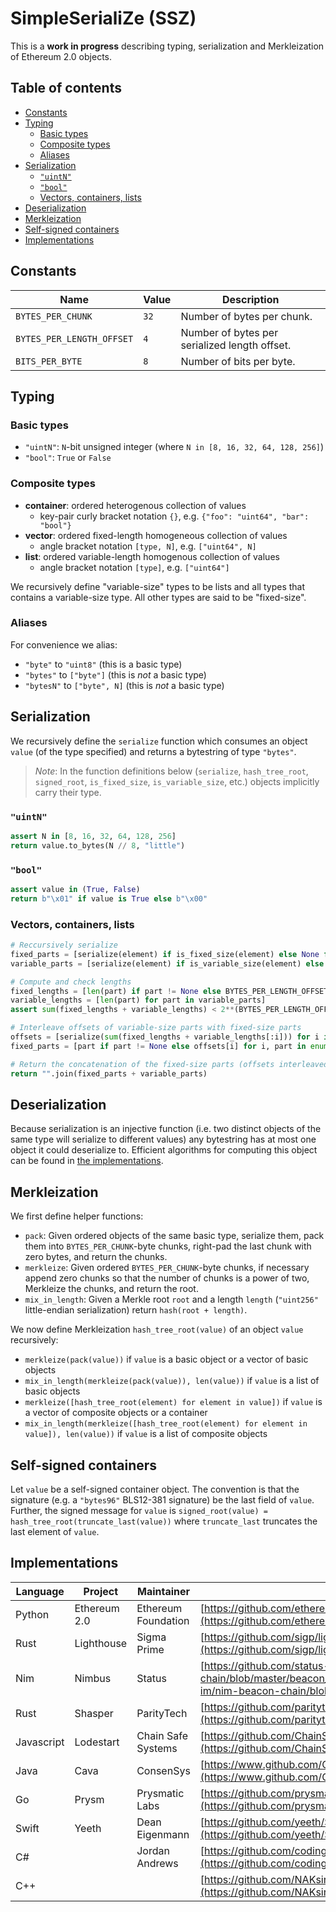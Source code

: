 # SimpleSerialiZe (SSZ)

This is a **work in progress** describing typing, serialization and Merkleization of Ethereum 2.0 objects.

## Table of contents

- [Constants](#constants)
- [Typing](#typing)
    - [Basic types](#basic-types)
    - [Composite types](#composite-types)
    - [Aliases](#aliases)
- [Serialization](#serialization)
    - [`"uintN"`](#uintn)
    - [`"bool"`](#bool)
    - [Vectors, containers, lists](#vectors-containers-lists)
- [Deserialization](#deserialization)
- [Merkleization](#merkleization)
- [Self-signed containers](#self-signed-containers)
- [Implementations](#implementations)

## Constants

| Name | Value | Description |
|-|-|-|
| `BYTES_PER_CHUNK` | `32` | Number of bytes per chunk. |
| `BYTES_PER_LENGTH_OFFSET` | `4` | Number of bytes per serialized length offset. |
| `BITS_PER_BYTE` | `8` | Number of bits per byte. |

## Typing
### Basic types

* `"uintN"`: `N`-bit unsigned integer (where `N in [8, 16, 32, 64, 128, 256]`)
* `"bool"`: `True` or `False`

### Composite types

* **container**: ordered heterogenous collection of values
    * key-pair curly bracket notation `{}`, e.g. `{"foo": "uint64", "bar": "bool"}`
* **vector**: ordered fixed-length homogeneous collection of values
    * angle bracket notation `[type, N]`, e.g. `["uint64", N]`
* **list**: ordered variable-length homogenous collection of values
    * angle bracket notation `[type]`, e.g. `["uint64"]`

We recursively define "variable-size" types to be lists and all types that contains a variable-size type. All other types are said to be "fixed-size".

### Aliases

For convenience we alias:

* `"byte"` to `"uint8"` (this is a basic type)
* `"bytes"` to `["byte"]` (this is *not* a basic type)
* `"bytesN"` to `["byte", N]` (this is *not* a basic type)

## Serialization

We recursively define the `serialize` function which consumes an object `value` (of the type specified) and returns a bytestring of type `"bytes"`.

> *Note*: In the function definitions below (`serialize`, `hash_tree_root`, `signed_root`, `is_fixed_size`, `is_variable_size`, etc.) objects implicitly carry their type.

### `"uintN"`

```python
assert N in [8, 16, 32, 64, 128, 256]
return value.to_bytes(N // 8, "little")
```

### `"bool"`

```python
assert value in (True, False)
return b"\x01" if value is True else b"\x00"
```

### Vectors, containers, lists

```python
# Reccursively serialize
fixed_parts = [serialize(element) if is_fixed_size(element) else None for element in value]
variable_parts = [serialize(element) if is_variable_size(element) else "" for element in value]

# Compute and check lengths
fixed_lengths = [len(part) if part != None else BYTES_PER_LENGTH_OFFSET for part in fixed_parts]
variable_lengths = [len(part) for part in variable_parts]
assert sum(fixed_lengths + variable_lengths) < 2**(BYTES_PER_LENGTH_OFFSET * BITS_PER_BYTE)

# Interleave offsets of variable-size parts with fixed-size parts
offsets = [serialize(sum(fixed_lengths + variable_lengths[:i])) for i in range(len(value))]
fixed_parts = [part if part != None else offsets[i] for i, part in enumerate(fixed_parts)]

# Return the concatenation of the fixed-size parts (offsets interleaved) with the variable-size parts
return "".join(fixed_parts + variable_parts)
```

## Deserialization

Because serialization is an injective function (i.e. two distinct objects of the same type will serialize to different values) any bytestring has at most one object it could deserialize to. Efficient algorithms for computing this object can be found in [the implementations](#implementations).

## Merkleization

We first define helper functions:

* `pack`: Given ordered objects of the same basic type, serialize them, pack them into `BYTES_PER_CHUNK`-byte chunks, right-pad the last chunk with zero bytes, and return the chunks.
* `merkleize`: Given ordered `BYTES_PER_CHUNK`-byte chunks, if necessary append zero chunks so that the number of chunks is a power of two, Merkleize the chunks, and return the root.
* `mix_in_length`: Given a Merkle root `root` and a length `length` (`"uint256"` little-endian serialization) return `hash(root + length)`.

We now define Merkleization `hash_tree_root(value)` of an object `value` recursively:

* `merkleize(pack(value))` if `value` is a basic object or a vector of basic objects
* `mix_in_length(merkleize(pack(value)), len(value))` if `value` is a list of basic objects
* `merkleize([hash_tree_root(element) for element in value])` if `value` is a vector of composite objects or a container
* `mix_in_length(merkleize([hash_tree_root(element) for element in value]), len(value))` if `value` is a list of composite objects

## Self-signed containers

Let `value` be a self-signed container object. The convention is that the signature (e.g. a `"bytes96"` BLS12-381 signature) be the last field of `value`. Further, the signed message for `value` is `signed_root(value) = hash_tree_root(truncate_last(value))` where `truncate_last` truncates the last element of `value`.

## Implementations

| Language | Project | Maintainer | Implementation |
|-|-|-|-|
| Python | Ethereum 2.0 | Ethereum Foundation | [https://github.com/ethereum/py-ssz](https://github.com/ethereum/py-ssz) |
| Rust | Lighthouse | Sigma Prime | [https://github.com/sigp/lighthouse/tree/master/beacon_chain/utils/ssz](https://github.com/sigp/lighthouse/tree/master/beacon_chain/utils/ssz) |
| Nim | Nimbus | Status | [https://github.com/status-im/nim-beacon-chain/blob/master/beacon_chain/ssz.nim](https://github.com/status-im/nim-beacon-chain/blob/master/beacon_chain/ssz.nim) |
| Rust | Shasper | ParityTech | [https://github.com/paritytech/shasper/tree/master/util/ssz](https://github.com/paritytech/shasper/tree/master/util/ssz) |
| Javascript | Lodestart | Chain Safe Systems | [https://github.com/ChainSafeSystems/ssz-js/blob/master/src/index.js](https://github.com/ChainSafeSystems/ssz-js/blob/master/src/index.js) |
| Java | Cava | ConsenSys | [https://www.github.com/ConsenSys/cava/tree/master/ssz](https://www.github.com/ConsenSys/cava/tree/master/ssz) |
| Go | Prysm | Prysmatic Labs | [https://github.com/prysmaticlabs/prysm/tree/master/shared/ssz](https://github.com/prysmaticlabs/prysm/tree/master/shared/ssz) |
| Swift | Yeeth | Dean Eigenmann | [https://github.com/yeeth/SimpleSerialize.swift](https://github.com/yeeth/SimpleSerialize.swift) |
| C# | | Jordan Andrews | [https://github.com/codingupastorm/csharp-ssz](https://github.com/codingupastorm/csharp-ssz) |
| C++ | | | [https://github.com/NAKsir-melody/cpp_ssz](https://github.com/NAKsir-melody/cpp_ssz) |
